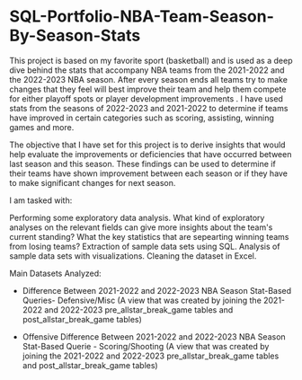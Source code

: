 # SQL-Portfolio-NBA-Team-Season-By-Season-Stats

This project is based on my favorite sport (basketball) and is used as a deep dive behind the stats that accompany NBA teams from the 2021-2022 and the 2022-2023 NBA season. After every season ends all teams try to make changes that they feel will best improve their team and help them compete for either playoff spots or player development improvements . I have used stats from the seasons of 2022-2023 and 2021-2022 to determine if teams have improved in certain categories such as scoring, assisting, winning games and more.

The objective that I have set for this project is to derive insights that would help evaluate the improvements or deficiencies that have occurred between last season and this season. These findings can be used to determine if their teams have shown improvement between each season or if they have to make significant changes for next season.

I am tasked with:

Performing some exploratory data analysis.
What kind of exploratory analyses on the relevant fields can give more insights about the team's current standing?
What the key statistics that are sepearting winning teams from losing teams?
Extraction of sample data sets using SQL.
Analysis of sample data sets with visualizations.
Cleaning the dataset in Excel.

Main Datasets Analyzed:

- Difference Between 2021-2022 and 2022-2023 NBA Season Stat-Based Queries- Defensive/Misc (A view that was created by joining the 2021-2022 and 2022-2023 pre_allstar_break_game tables and post_allstar_break_game tables)

- Offensive Difference Between 2021-2022 and 2022-2023 NBA Season Stat-Based Querie - Scoring/Shooting (A view that was created by joining the 2021-2022 and 2022-2023 pre_allstar_break_game tables and post_allstar_break_game tables)

